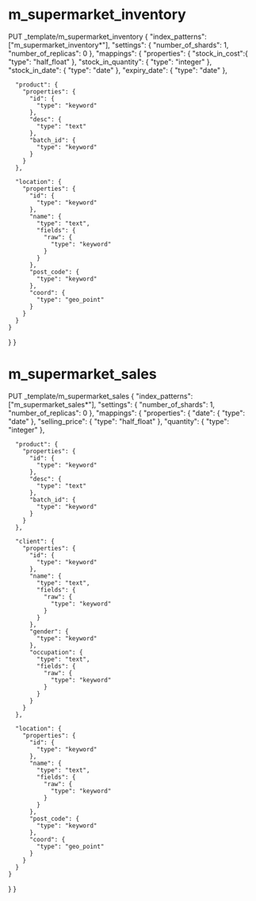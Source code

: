 
# m_supermarket_inventory
PUT _template/m_supermarket_inventory
{
  "index_patterns": ["m_supermarket_inventory*"],
  "settings": {
    "number_of_shards": 1,
    "number_of_replicas": 0
  },
  "mappings": {
    "properties": {
      "stock_in_cost":{
        "type": "half_float"
      },
      "stock_in_quantity": {
        "type": "integer"
      },
      "stock_in_date": {
        "type": "date"
      },
      "expiry_date": {
        "type": "date"
      },
      
      "product": {
        "properties": {
          "id": {
            "type": "keyword"
          },
          "desc": {
            "type": "text"
          },
          "batch_id": {
            "type": "keyword"
          }
        }
      },
      
      "location": {
        "properties": {
          "id": {
            "type": "keyword"
          },
          "name": {
            "type": "text",
            "fields": {
              "raw": {
                "type": "keyword"
              }
            }
          },
          "post_code": {
            "type": "keyword"
          },
          "coord": {
            "type": "geo_point"
          }
        }
      }
    }
  }
}

# m_supermarket_sales
PUT _template/m_supermarket_sales
{
  "index_patterns": ["m_supermarket_sales*"],
  "settings": {
    "number_of_shards": 1,
    "number_of_replicas": 0
  },
  "mappings": {
    "properties": {
      "date": {
        "type": "date"
      },
      "selling_price": {
        "type": "half_float"
      },
      "quantity": {
        "type": "integer"
      },
      
      "product": {
        "properties": {
          "id": {
            "type": "keyword"
          },
          "desc": {
            "type": "text"
          },
          "batch_id": {
            "type": "keyword"
          }
        }
      },
      
      "client": {
        "properties": {
          "id": {
            "type": "keyword"
          },
          "name": {
            "type": "text",
            "fields": {
              "raw": {
                "type": "keyword"
              }
            }
          },
          "gender": {
            "type": "keyword"
          },
          "occupation": {
            "type": "text",
            "fields": {
              "raw": {
                "type": "keyword"
              }
            }
          }
        }
      },
      
      "location": {
        "properties": {
          "id": {
            "type": "keyword"
          },
          "name": {
            "type": "text",
            "fields": {
              "raw": {
                "type": "keyword"
              }
            }
          },
          "post_code": {
            "type": "keyword"
          },
          "coord": {
            "type": "geo_point"
          }
        }
      }
    }
  }
}